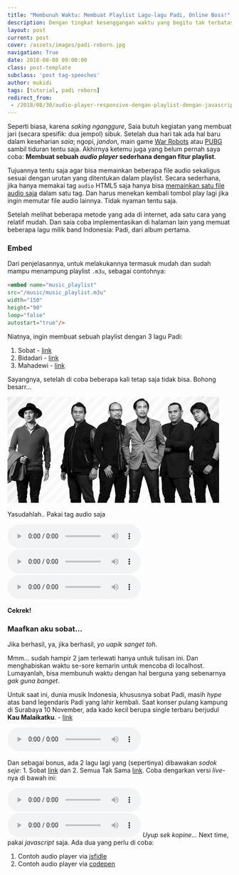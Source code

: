 ```yaml
---
title: "Membunuh Waktu: Membuat Playlist Lagu-lagu Padi, Online Boss!"
description: Dengan tingkat kesenggangan waktu yang begitu tak terbatas,
layout: post
current: post
cover: /assets/images/padi-reborn.jpg
navigation: True
date: 2018-08-08 09:00:00
class: post-template
subclass: 'post tag-speeches'
author: mukidi
tags: [tutorial, padi reborn]
redirect_from:
 - /2018/08/30/audio-player-responsive-dengan-playlist-dengan-javascript-1.html
---
```

Seperti biasa, karena _saking nganggure_, Saia butuh kegiatan yang membuat jari (secara spesifik: dua jempol) sibuk. Setelah dua hari tak ada hal baru dalam keseharian _saia_; ngopi, _jandon_, main game [War Robots](https://warrobots.net/en) atau [PUBG](http://www.pubgmobile.com/en-US) sambil tiduran tentu saja. Akhirnya ketemu juga yang belum pernah saya coba: **Membuat sebuah _audio player_ sederhana dengan fitur playlist**. 

Tujuannya tentu saja agar bisa memainkan beberapa file audio sekaligus sesuai dengan urutan yang ditentukan dalam playlist. Secara sederhana, jika hanya memakai tag `audio` HTML5 saja hanya bisa [memainkan satu file audio saja](https://www.knoacc.org/2012/10/menambah-audio-ke-blog-web-dengan-html5.html) dalam satu tag. Dan harus menekan kembali tombol play lagi jika ingin memutar file audio lainnya. Tidak nyaman tentu saja.

Setelah melihat beberapa metode yang ada di internet, ada satu cara yang relatif mudah. Dan saia coba implementasikan di halaman lain yang memuat beberapa lagu milik band Indonesia: Padi, dari album pertama.

### Embed

Dari penjelasannya, untuk melakukannya termasuk mudah dan sudah mampu menampung playlist `.m3u`, sebagai contohnya:

```html
<embed name="music_playlist"
src="/music/music_playlist.m3u"
width="150"
height="90"
loop="false"
autostart="true"/>
```
Niatnya, ingin membuat sebuah playlist dengan 3 lagu Padi:

1. Sobat - [link](/assets/audio/padi-sobat.m4a)
2. Bidadari - [link](/assets/audio/padi-bidadari.m4a)
3. Mahadewi - [link](/assets/audio/padi-mahadewi.m4a)

Sayangnya, setelah di coba beberapa kali tetap saja tidak bisa. Bohong besarr...

![Yasudahlah Padi](assets/images/padi-reborn.jpg)

Yasudahlah.. Pakai tag audio saja

<audio controls><source src="https://www.paciran.com/assets/audio/padi-sobat.m4a" preload="metadata" type="audio/mpeg" ></audio>
<audio controls><source src="https://www.paciran.com/assets/audio/padi-bidadari.m4a" preload="metadata" type="audio/mpeg" ></audio>
<audio controls><source src="https://www.paciran.com/assets/audio/padi-mahadewi.m4a" preload="metadata" type="audio/mpeg" ></audio>

**Cekrek!**

### Maafkan aku sobat...

Jika berhasil, ya, jika berhasil, _yo uapik sanget toh_.

Mmm... sudah hampir 2 jam terlewati hanya untuk tulisan ini. Dan menghabiskan waktu se-sore kemarin untuk mencoba di localhost. Lumayanlah, bisa membunuh waktu dengan hal berguna yang sebenarnya _gak guna banget_.

Untuk saat ini, dunia musik Indonesia, khususnya sobat Padi, masih _hype_ atas band legendaris Padi yang lahir kembali.
Saat konser pulang kampung di Surabaya 10 November, ada kado kecil berupa single terbaru berjudul **Kau Malaikatku**. - [link](/assets/audio/padi-reborn-malaikatku.mp3)

<audio controls="controls"><source src="https://paciran.com/assets/audio/padi-reborn-malaikatku.mp3" preload="metadata" type="audio/mpeg"></audio>

Dan sebagai bonus, ada 2 lagu lagi yang (sepertinya) dibawakan _sodok seje_: 1. Sobat [link](/assets/audio/sobat.mp3) dan 2. Semua Tak Sama [link](/assets/audio/padi-reborn-semua-tak-sama.mp3). Coba dengarkan versi _live_-nya di bawah ini:

<audio controls="controls"><source src="https://www.paciran.com/assets/audio/padi-reborn-sobat.mp3" preload="metadata" type="audio/mpeg"></audio>
<audio controls="controls"><source src="https://www.paciran.com/assets/audio/padi-reborn-semua-tak-sama.mp3" preload="metadata" type="audio/mpeg"></audio>
_Uyup sek kopine..._ Next time, pakai _javascript_ saja. Ada dua yang perlu di coba: 

1. Contoh audio player via [jsfidle](http://jsfiddle.net/vkMqR/2374/)
2. Contoh audio player via [codepen](http://codepen.io/markhillard/pen/Hjcwu)
